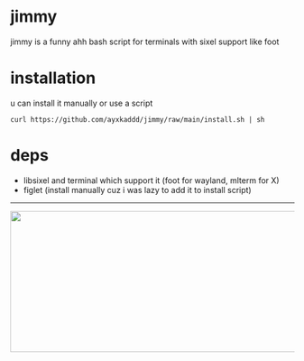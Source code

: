 # jimmy

jimmy is a funny ahh bash script for terminals with sixel support like foot

# installation

u can install it manually or use a script

```curl https://github.com/ayxkaddd/jimmy/raw/main/install.sh | sh```

# deps

* libsixel and terminal which support it (foot for wayland, mlterm for X)
* figlet (install manually cuz i was lazy to add it to install script)
---

<p align="center"><img src="https://github.com/ayxkaddd/jimmy/blob/main/pics/jimmykekz.jpg?raw=true" height=250 width=600></p>

